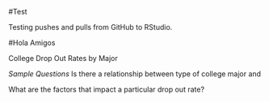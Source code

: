 #Test

Testing pushes and pulls from GitHub to RStudio.

#Hola Amigos

College Drop Out Rates by Major

*Sample Questions*
Is there a relationship between type of college major and 

What are the factors that impact a particular drop out rate?